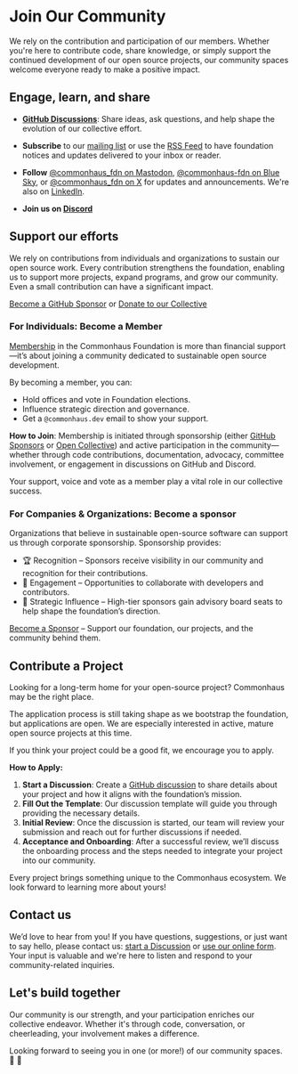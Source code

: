 # Join Our Community

We rely on the contribution and participation of our members. Whether you're here to contribute code, share knowledge, or simply support the continued development of our open source projects, our community spaces welcome everyone ready to make a positive impact.

## Engage, learn, and share

- [**GitHub Discussions**](https://github.com/commonhaus/foundation/discussions): Share ideas, ask questions, and help shape the evolution of our collective effort.

- **Subscribe** to our [mailing list](https://groups.google.com/a/commonhaus.org/g/announce) or use the [RSS Feed](https://www.commonhaus.org/feed/index.rss) to have foundation notices and updates delivered to your inbox or reader.

- **Follow** [@commonhaus_fdn on Mastodon](https://fosstodon.org/@commonhaus_fdn), [@commonhaus-fdn on Blue Sky](https://bsky.app/profile/commonhaus.org), or [@commonhaus_fdn on X](https://twitter.com/commonhaus_fdn) for updates and announcements. We're also on [LinkedIn](https://www.linkedin.com/company/commonhaus-foundation/).

- **Join us on [Discord](https://www.commonhaus.org/community/discord.html)**

## Support our efforts

We rely on contributions from individuals and organizations to sustain our open source work.
Every contribution strengthens the foundation, enabling us to support more projects, expand programs, and grow our community.
Even a small contribution can have a significant impact.

<a href="https://github.com/sponsors/commonhaus" class="text button">Become a GitHub Sponsor</a>
or
<a href="https://opencollective.com/commonhaus-foundation/donate" class="text button">Donate to our Collective</a>

### For Individuals: Become a Member

[Membership](./bylaws/3-cf-membership.md) in the Commonhaus Foundation is more than financial support—it’s about joining a community dedicated to sustainable open source development.

By becoming a member, you can:

- Hold offices and vote in Foundation elections.
- Influence strategic direction and governance.
- Get a `@commonhaus.dev` email to show your support.

**How to Join**: Membership is initiated through sponsorship (either [GitHub Sponsors](https://github.com/sponsors/commonhaus) or [Open Collective](https://opencollective.com/commonhaus-foundation)) and active participation in the community—whether through code contributions, documentation, advocacy, committee involvement, or engagement in discussions on GitHub and Discord.

Your support, voice and vote as a member play a vital role in our collective success.

### For Companies & Organizations: Become a sponsor

Organizations that believe in sustainable open-source software can support us through corporate sponsorship. Sponsorship provides:

- 🏆 Recognition – Sponsors receive visibility in our community and recognition for their contributions.
- 📢 Engagement – Opportunities to collaborate with developers and contributors.
- 🎯 Strategic Influence – High-tier sponsors gain advisory board seats to help shape the foundation’s direction.

[Become a Sponsor](./agreements/sponsorship/sponsorship-tiers.md) – Support our foundation, our projects, and the community behind them.

## Contribute a Project

Looking for a long-term home for your open-source project?
Commonhaus may be the right place.

The application process is still taking shape as we bootstrap the foundation, but applications are open.
We are especially interested in active, mature open source projects at this time.

If you think your project could be a good fit, we encourage you to apply.

**How to Apply:**

1. **Start a Discussion**: Create a [GitHub discussion](https://github.com/commonhaus/foundation/discussions/categories/joining-commonhaus) to share details about your project and how it aligns with the foundation’s mission.
2. **Fill Out the Template**: Our discussion template will guide you through providing the necessary details.
3. **Initial Review**: Once the discussion is started, our team will review your submission and reach out for further discussions if needed.
4. **Acceptance and Onboarding**: After a successful review, we’ll discuss the onboarding process and the steps needed to integrate your project into our community.

Every project brings something unique to the Commonhaus ecosystem.
We look forward to learning more about yours!

## Contact us

We’d love to hear from you!
If you have questions, suggestions, or just want to say hello, please contact us: [start a Discussion](https://github.com/commonhaus/foundation/discussions) or [use our online form](https://forms.gle/t2d4DR6CxXSag26s5).
Your input is valuable and we're here to listen and respond to your community-related inquiries.

## Let's build together

Our community is our strength, and your participation enriches our collective endeavor.
Whether it's through code, conversation, or cheerleading, your involvement makes a difference.

Looking forward to seeing you in one (or more!) of our community spaces. 🥰 🚀
